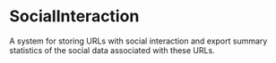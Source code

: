 # SocialInteraction
A system for storing URLs with social interaction and export summary statistics of the social data associated with these URLs.
